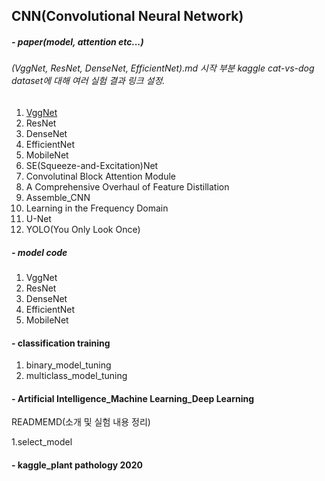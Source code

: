 ## CNN(Convolutional Neural Network)

##### - paper(model, attention etc...)
###### (VggNet, ResNet, DenseNet, EfficientNet).md 시작 부분 kaggle cat-vs-dog dataset에 대해 여러 실험 결과 링크 설정.
1. [VggNet](https://github.com/JeongGyuJun/CNN/blob/master/VGG16.md)
2. ResNet
3. DenseNet
4. EfficientNet
5. MobileNet
6. SE(Squeeze-and-Excitation)Net
7. Convolutinal Block Attention Module
8. A Comprehensive Overhaul of Feature Distillation
9. Assemble_CNN
10. Learning in the Frequency Domain
11. U-Net
12. YOLO(You Only Look Once)

##### - model code
1. VggNet
2. ResNet
3. DenseNet
4. EfficientNet
5. MobileNet

#### - classification training
1. binary_model_tuning
2. multiclass_model_tuning

#### - Artificial Intelligence_Machine Learning_Deep Learning
READMEMD(소개 및 실험 내용 정리)

1.select_model

#### - kaggle_plant pathology 2020

